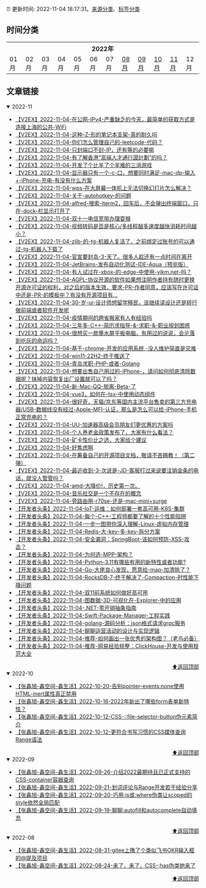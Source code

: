 :alarm_clock: 更新时间: 2022-11-04 18:17:31。[来源分类](./README.md)、[标签分类](./TAGS.md)

## 时间分类

<table>

<tr>
<th colspan="12">2022年</th>
</tr>
<tr>
<td>01月</td>
<td>02月</td>
<td>03月</td>
<td>04月</td>
<td>05月</td>
<td>06月</td>
<td>07月</td>
<td><a href="#2022-08">08月</a></td>
<td><a href="#2022-09">09月</a></td>
<td><a href="#2022-10">10月</a></td>
<td><a href="#2022-11">11月</a></td>
<td>12月</td>
</tr>

</table>

## 文章链接

<details open>
<summary id="2022-11">
 2022-11
</summary>


- [【V2EX】2022-11-04-在公网-IPv4-严重缺乏的今天，最简单的获取方式是连接上海的公共-WiFi](https://www.v2ex.com/t/892826) 
- [【V2EX】2022-11-04-这种-Z-形的笔记本支架-真的耐久吗](https://www.v2ex.com/t/892825) 
- [【V2EX】2022-11-04-你们怎么管理自己的-leetcode-代码？](https://www.v2ex.com/t/892824) 
- [【V2EX】2022-11-04-只封端口不封-IP，还有等的必要嘛](https://www.v2ex.com/t/892823) 
- [【V2EX】2022-11-04-有了解香港“高端人才通行證計劃”的吗？](https://www.v2ex.com/t/892820) 
- [【V2EX】2022-11-04-开发了个比羊了个羊难的三消游戏](https://www.v2ex.com/t/892819) 
- [【V2EX】2022-11-04-显示器只有一个-c-口，想要同时满足-mac-dp-输入+-iPhone-充电-有没有什么方案](https://www.v2ex.com/t/892818) 
- [【V2EX】2022-11-04-wps-在大屏幕一体机上无法切换幻灯片怎么解决？](https://www.v2ex.com/t/892817) 
- [【V2EX】2022-11-04-关于-autohotkey-的问题](https://www.v2ex.com/t/892815) 
- [【V2EX】2022-11-04-alfred-搜索-iterm2，回车后，不会弹出终端窗口，只在-dock-栏显示打开了](https://www.v2ex.com/t/892814) 
- [【V2EX】2022-11-04-双十一电信宽带办理耍猴](https://www.v2ex.com/t/892813) 
- [【V2EX】2022-11-04-视频转码是否是核心/多线程越多速度越快消耗时间越小？](https://www.v2ex.com/t/892812) 
- [【V2EX】2022-11-04-zlib-的-tg-机器人复活了，之前绑定过账号的可以通过-tg-机器人下载了](https://www.v2ex.com/t/892810) 
- [【V2EX】2022-11-04-官宣要封岛-3-天了。很多人趁还有一点时间在离开](https://www.v2ex.com/t/892809) 
- [【V2EX】2022-11-04-JetBrains-发布自动化测试-IDE-Aqua（预览版）](https://www.v2ex.com/t/892808) 
- [【V2EX】2022-11-04-有人试过在-xbox-的-edge-中使用-yikm.net-吗？](https://www.v2ex.com/t/892806) 
- [【V2EX】2022-11-04-AGPL-协议开源的软件如果想注明作者持有随时更换开源许可证的权利，对之后的版本生效，要求-PR-作者同意，应该写在许可证中还是-PR-的模板中？有没有开源项目有...](https://www.v2ex.com/t/892805) 
- [【V2EX】2022-11-04-30-岁-ui-设计师想留学移民，该继续读设计还是转行做前端或者软件开发呢](https://www.v2ex.com/t/892804) 
- [【V2EX】2022-11-04-疫情期间的跨省搬家有人有经验吗](https://www.v2ex.com/t/892802) 
- [【V2EX】2022-11-04-三年多-C++-简历求指导-&-求职-&-职业规划困惑](https://www.v2ex.com/t/892801) 
- [【V2EX】2022-11-04-很想买一款墨水屏平板电脑，有用过的说说，会沦落到吃灰的命运吗？](https://www.v2ex.com/t/892800) 
- [【V2EX】2022-11-04-基于-chrome-开发的应用系统,-没人维护简直是灾难](https://www.v2ex.com/t/892799) 
- [【V2EX】2022-11-04-win11-22H2-终于推送了](https://www.v2ex.com/t/892797) 
- [【V2EX】2022-11-04-青岛求职-PHP-或者-Golang](https://www.v2ex.com/t/892796) 
- [【V2EX】2022-11-04-想要出售自己用过的-iPhone-，请问如何彻底清除数据呢？抹掉内容恢复出厂设置就可以了吗？](https://www.v2ex.com/t/892795) 
- [【V2EX】2022-11-04-新-Mac-QQ-脱离-Beta-了](https://www.v2ex.com/t/892794) 
- [【V2EX】2022-11-04-vue3，如何在-tsx-中使用动态组件](https://www.v2ex.com/t/892793) 
- [【V2EX】2022-11-04-很好奇，天猫/京东等国内主流平台售卖的第三方充电器/USB-数据线没有经过-Apple-MFI-认证，那么是怎么可以给-iPhone-手机正常充电的？](https://www.v2ex.com/t/892790) 
- [【V2EX】2022-11-04-UU-加速器高级会员朋友们更优惠的方案吗](https://www.v2ex.com/t/892789) 
- [【V2EX】2022-11-04-个人养老金政策发布了，大家有什么看法？](https://www.v2ex.com/t/892788) 
- [【V2EX】2022-11-04-矿卡性价比之选，大家给个建议](https://www.v2ex.com/t/892787) 
- [【V2EX】2022-11-04-好焦虑啊](https://www.v2ex.com/t/892786) 
- [【V2EX】2022-11-04-在筹备自己的开源项目文档，敬请不吝赐教！（第二弹）](https://www.v2ex.com/t/892785) 
- [【V2EX】2022-11-04-最近收到-3-次说是-JD-客服打过来说要注销金条的电话，就没人管管吗？](https://www.v2ex.com/t/892781) 
- [【V2EX】2022-11-04-amd-大降价!，历史第一次。](https://www.v2ex.com/t/892780) 
- [【V2EX】2022-11-04-音乐社交是一个不存在的概念](https://www.v2ex.com/t/892779) 
- [【V2EX】2022-11-04-旁路由用-r70se-还是-mac-mini+surge](https://www.v2ex.com/t/892778) 
- [【开发者头条】2022-11-04-IoT-运维：如何部署一套高可用-K8S-集群](https://toutiao.io/k/pzgvequ) 
- [【开发者头条】2022-11-04-每个-C++-工程师都要了解的十个性能陷阱](https://toutiao.io/k/s1p9biy) 
- [【开发者头条】2022-11-04-一步一图带你深入理解-Linux-虚拟内存管理](https://toutiao.io/k/d6580o6) 
- [【开发者头条】2022-11-04-Redis-大-key-多-key-拆分方案](https://toutiao.io/k/4yfxfj2) 
- [【开发者头条】2022-11-04-安全漏洞：SpringBoot-该如何预防-XSS-攻击？](https://toutiao.io/k/o3wesfc) 
- [【开发者头条】2022-11-04-为何选-MPP-架构？](https://toutiao.io/k/3f3qlj8) 
- [【开发者头条】2022-11-04-Python-3.11有哪些有用的新特性或者功能?](https://toutiao.io/k/2rrkmak) 
- [【开发者头条】2022-11-04-Go-大佬良心发现，愿意给-map-加清除了？](https://toutiao.io/k/51qc8cp) 
- [【开发者头条】2022-11-04-RocksDB-7-终于解决了-Compaction-时性能下降问题](https://toutiao.io/k/1h7uror) 
- [【开发者头条】2022-11-04-双11前系统如何做好高可用](https://toutiao.io/k/huk9zfa) 
- [【开发者头条】2022-11-04-图数据-3D-可视化在-Explorer-中的应用](https://toutiao.io/k/w06q7ne) 
- [【开发者头条】2022-11-04-.NET-零开销抽象指南](https://toutiao.io/k/56ej42c) 
- [【开发者头条】2022-11-04-Swift-Package-Manager-工程实践](https://toutiao.io/k/15b3gnj) 
- [【开发者头条】2022-11-04-golang-源码分析：json格式请求grpc服务](https://toutiao.io/k/pr0kwwx) 
- [【开发者头条】2022-11-04-聊聊运营活动的设计与实现逻辑](https://toutiao.io/k/dznftw6) 
- [【开发者头条】2022-11-04-推荐-如何画出一张优秀的架构图？（老鸟必备）](https://toutiao.io/k/xiqybrh) 
- [【开发者头条】2022-11-04-推荐-网易经验规整：ClickHouse-开发与使用规范大全](https://toutiao.io/k/nprygo2) 

<div align="right"><a href="#时间分类">⬆返回顶部</a></div>
</details>

<details open>
<summary id="2022-10">
 2022-10
</summary>


- [【张鑫旭-鑫空间-鑫生活】2022-10-20-告别pointer-events:none使用HTML-inert属性真正禁用](https://www.zhangxinxu.com/wordpress/2022/10/html-inert-disabled-attribute/) 
- [【张鑫旭-鑫空间-鑫生活】2022-10-16-2022年新出了哪些form表单新特性？](https://www.zhangxinxu.com/wordpress/2022/10/2022-new-form-property/) 
- [【张鑫旭-鑫空间-鑫生活】2022-10-12-CSS-::file-selector-button伪元素简介](https://www.zhangxinxu.com/wordpress/2022/10/css-file-selector-button/) 
- [【张鑫旭-鑫空间-鑫生活】2022-10-12-更符合书写习惯的CSS媒体查询Range语法](https://www.zhangxinxu.com/wordpress/2022/10/css-media-range-syntax/) 

<div align="right"><a href="#时间分类">⬆返回顶部</a></div>
</details>

<details open>
<summary id="2022-09">
 2022-09
</summary>


- [【张鑫旭-鑫空间-鑫生活】2022-09-26-介绍2022最期待且已正式支持的CSS-container容器查询](https://www.zhangxinxu.com/wordpress/2022/09/css-container-rule/) 
- [【张鑫旭-鑫空间-鑫生活】2022-09-21-划词评论与Range开发若干经验分享](https://www.zhangxinxu.com/wordpress/2022/09/js-selection-range/) 
- [【张鑫旭-鑫空间-鑫生活】2022-09-20-巧用:is或:where伪类让scoped的style依然全局匹配](https://www.zhangxinxu.com/wordpress/2022/09/css-is-where-scoped-style/) 
- [【张鑫旭-鑫空间-鑫生活】2022-09-19-聊聊:autofill和autocomplete自动填充](https://www.zhangxinxu.com/wordpress/2022/09/css-autofill-html-autocomplete-off/) 

<div align="right"><a href="#时间分类">⬆返回顶部</a></div>
</details>

<details open>
<summary id="2022-08">
 2022-08
</summary>


- [【张鑫旭-鑫空间-鑫生活】2022-08-31-gitee上撸了个类似飞书OKR输入框的@提及项目](https://www.zhangxinxu.com/wordpress/2022/08/gitee-feishu-okr-at-mention/) 
- [【张鑫旭-鑫空间-鑫生活】2022-08-24-来了，来了，CSS-:has伪类她来了](https://www.zhangxinxu.com/wordpress/2022/08/css-has-pseudo-class/) 

<div align="right"><a href="#时间分类">⬆返回顶部</a></div>
</details>

